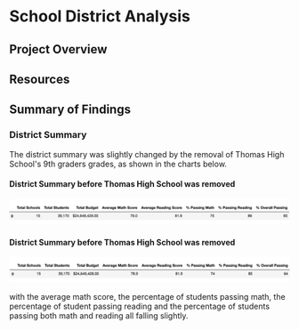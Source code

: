 # School District Analysis

## Project Overview

## Resources





## Summary of Findings


### District Summary
The district summary was slightly changed by the removal of Thomas High School's 9th graders grades, as shown in the charts below.

#### District Summary before Thomas High School was removed
![District Summary Before](https://github.com/Alyssa-CG/Module4-School_District_Analysis/blob/master/Images/DistrictSummarybefore.png)

#### District Summary before Thomas High School was removed
![District Summary After](https://github.com/Alyssa-CG/Module4-School_District_Analysis/blob/master/Images/DistrictSummaryafter.png)

with the average math score, the percentage of students passing math, the percentage of student passing reading and the percentage of students passing both math and reading all falling slightly.
